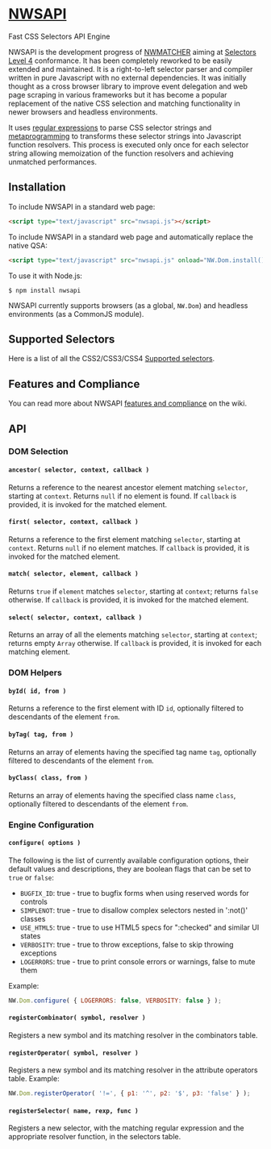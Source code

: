 # [NWSAPI](http://dperini.github.io/nwsapi/)

Fast CSS Selectors API Engine

NWSAPI is the development progress of [NWMATCHER](https://github.com/dperini/nwmatcher) aiming at [Selectors Level 4](https://www.w3.org/TR/selectors-4/) conformance. It has been completely reworked to be easily extended and maintained. It is a right-to-left selector parser and compiler written in pure Javascript with no external dependencies. It was initially thought as a cross browser library to improve event delegation and web page scraping in various frameworks but it has become a popular replacement of the native CSS selection and matching functionality in newer browsers and headless environments.

It uses [regular expressions](https://en.wikipedia.org/wiki/Regular_expression) to parse CSS selector strings and [metaprogramming](https://en.wikipedia.org/wiki/Metaprogramming) to transforms these selector strings into Javascript function resolvers. This process is executed only once for each selector string allowing memoization of the function resolvers and achieving unmatched performances.

## Installation

To include NWSAPI in a standard web page:

```html
<script type="text/javascript" src="nwsapi.js"></script>
```

To include NWSAPI in a standard web page and automatically replace the native QSA:

```html
<script type="text/javascript" src="nwsapi.js" onload="NW.Dom.install()"></script>
```

To use it with Node.js:

```
$ npm install nwsapi
```

NWSAPI currently supports browsers (as a global, `NW.Dom`) and headless environments (as a CommonJS module).


## Supported Selectors

Here is a list of all the CSS2/CSS3/CSS4 [Supported selectors](https://github.com/dperini/nwsapi/wiki/CSS-supported-selectors).


## Features and Compliance

You can read more about NWSAPI [features and compliance](https://github.com/dperini/nwsapi/wiki/Features-and-compliance) on the wiki.


## API

### DOM Selection

#### `ancestor( selector, context, callback )`

Returns a reference to the nearest ancestor element matching `selector`, starting at `context`. Returns `null` if no element is found. If `callback` is provided, it is invoked for the matched element.

#### `first( selector, context, callback )`

Returns a reference to the first element matching `selector`, starting at `context`. Returns `null` if no element matches. If `callback` is provided, it is invoked for the matched element.

#### `match( selector, element, callback )`

Returns `true` if `element` matches `selector`, starting at `context`; returns `false` otherwise. If `callback` is provided, it is invoked for the matched element.

#### `select( selector, context, callback )`

Returns an array of all the elements matching `selector`, starting at `context`; returns empty `Array` otherwise. If `callback` is provided, it is invoked for each matching element.


### DOM Helpers

#### `byId( id, from )`

Returns a reference to the first element with ID `id`, optionally filtered to descendants of the element `from`.

#### `byTag( tag, from )`

Returns an array of elements having the specified tag name `tag`, optionally filtered to descendants of the element `from`.

#### `byClass( class, from )`

Returns an array of elements having the specified class name `class`, optionally filtered to descendants of the element `from`.


### Engine Configuration

#### `configure( options )`

The following is the list of currently available configuration options, their default values and descriptions, they are boolean flags that can be set to `true` or `false`:

* `BUGFIX_ID`: true  - true to bugfix forms when using reserved words for controls
* `SIMPLENOT`: true  - true to disallow complex selectors nested in ':not()' classes
* `USE_HTML5`: true  - true to use HTML5 specs for ":checked" and similar UI states
* `VERBOSITY`: true  - true to throw exceptions, false to skip throwing exceptions
* `LOGERRORS`: true  - true to print console errors or warnings, false to mute them

Example:

```js
NW.Dom.configure( { LOGERRORS: false, VERBOSITY: false } );
```

#### `registerCombinator( symbol, resolver )`

Registers a new symbol and its matching resolver in the combinators table.

#### `registerOperator( symbol, resolver )`

Registers a new symbol and its matching resolver in the attribute operators table. Example:

```js
NW.Dom.registerOperator( '!=', { p1: '^', p2: '$', p3: 'false' } );
```

#### `registerSelector( name, rexp, func )`

Registers a new selector, with the matching regular expression and the appropriate resolver function, in the selectors table.
